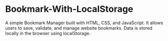 # Bookmark-With-LocalStorage
A simple Bookmark Manager built with HTML, CSS, and JavaScript.   It allows users to save, validate, and manage website bookmarks.   Data is stored locally in the browser using localStorage.
